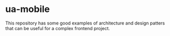 # ua-mobile

This repository has some good examples of architecture and design patters that can be useful for a complex frontend project.
